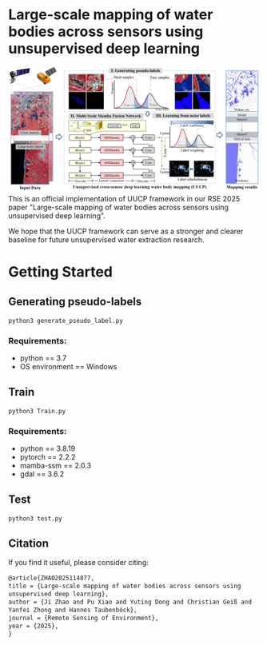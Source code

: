 # Large-scale mapping of water bodies across sensors using unsupervised deep learning
![flow chart](imgs/flow_chart.jpg)
This is an official implementation of UUCP framework in our RSE 2025 paper "Large-scale mapping of water bodies across sensors using unsupervised deep learning".

We hope that the UUCP framework can serve as a stronger and clearer baseline for future unsupervised water extraction research.
# Getting Started
## Generating pseudo-labels
```
python3 generate_pseudo_label.py 
```
### Requirements:
* python == 3.7
* OS environment == Windows

## Train 
```
python3 Train.py
```
### Requirements:
* python == 3.8.19
* pytorch == 2.2.2
* mamba-ssm == 2.0.3
* gdal == 3.6.2

## Test 
```
python3 test.py
```

## Citation
If you find it useful, please consider citing:
```
@article{ZHAO2025114877,
title = {Large-scale mapping of water bodies across sensors using unsupervised deep learning},
author = {Ji Zhao and Pu Xiao and Yuting Dong and Christian Geiß and Yanfei Zhong and Hannes Taubenböck},
journal = {Remote Sensing of Environment},
year = {2025},
}
```

